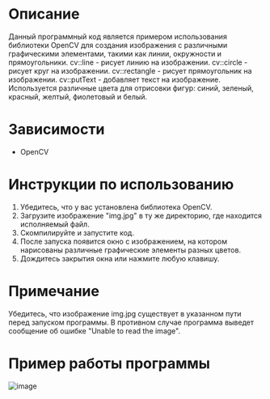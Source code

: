# Описание

Данный программный код является примером использования библиотеки OpenCV для создания изображения с различными графическими элементами, такими как линии, окружности и прямоугольники.
cv::line - рисует линию на изображении.
cv::circle - рисует круг на изображении.
cv::rectangle - рисует прямоугольник на изображении.
cv::putText - добавляет текст на изображение.
Используется различные цвета для отрисовки фигур: синий, зеленый, красный, желтый, фиолетовый и белый.

# Зависимости

- OpenCV

# Инструкции по использованию

1. Убедитесь, что у вас установлена библиотека OpenCV.
2. Загрузите изображение "img.jpg" в ту же директорию, где находится исполняемый файл.
3. Скомпилируйте и запустите код.
4. После запуска появится окно с изображением, на котором нарисованы различные графические элементы разных цветов.
5. Дождитесь закрытия окна или нажмите любую клавишу.

# Примечание

Убедитесь, что изображение img.jpg существует в указанном пути перед запуском программы. В противном случае программа выведет сообщение об ошибке "Unable to read the image".

# Пример работы программы
![image](https://github.com/Yoshi31/pattern_recognition_lab1/assets/62884580/69b698a6-1aef-4cd3-8564-25eebae704f1)
